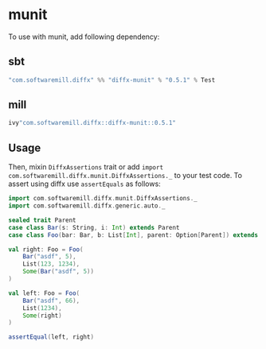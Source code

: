 # munit

To use with munit, add following dependency:

## sbt

```scala
"com.softwaremill.diffx" %% "diffx-munit" % "0.5.1" % Test
```

## mill

```scala
ivy"com.softwaremill.diffx::diffx-munit::0.5.1"
```

## Usage

Then, mixin `DiffxAssertions` trait or add `import com.softwaremill.diffx.munit.DiffxAssertions._` to your test code.
To assert using diffx use `assertEquals` as follows:

```scala
import com.softwaremill.diffx.munit.DiffxAssertions._
import com.softwaremill.diffx.generic.auto._

sealed trait Parent
case class Bar(s: String, i: Int) extends Parent
case class Foo(bar: Bar, b: List[Int], parent: Option[Parent]) extends Parent

val right: Foo = Foo(
    Bar("asdf", 5),
    List(123, 1234),
    Some(Bar("asdf", 5))
)

val left: Foo = Foo(
    Bar("asdf", 66),
    List(1234),
    Some(right)
)

assertEqual(left, right)
```

